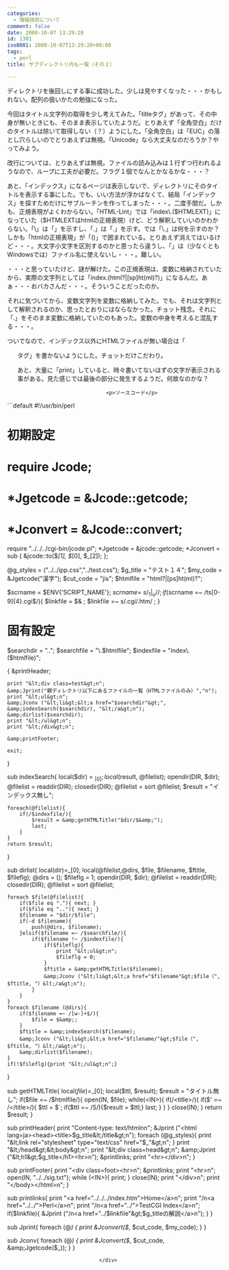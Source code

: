 ```yaml
---
categories:
  - 情報技術について
comment: false
date: 2000-10-07 13:29:20
id: 1301
iso8601: 2000-10-07T13:29:20+09:00
tags:
  - perl
title: サブディレクトリ内も一覧（その２）

---
```


<div class="entry-body">
                                 <p>ディレクトリを後回しにする事に成功した。少しは見やすくなった・・・かもしれない。配列の扱いかたの勉強になった。 </p>

<p>今回はタイトル文字列の取得を少し考えてみた。「titleタグ」があって、その中身が無いときにも、そのまま表示していたようだ。とりあえず「全角空白」だけのタイトルは除いて取得しない（？）ようにした。「全角空白」は「EUC」の落とし穴らしいのでとりあえずは無視。「Unicode」なら大丈夫なのだろうか？やってみよう。 </p>

<p>改行については、とりあえずは無視。ファイルの読み込みは１行ずつ行われるようなので、ループに工夫が必要だ。フラグ１個でなんとかなるかな・・・？ </p>

<p>あと、「インデックス」になるページは表示しないで、ディレクトリにそのタイトルを表示する事にした。でも、いい方法が浮かばなくて、結局「インデックス」を探すためだけにサブルーチンを作ってしまった・・・。二度手間だ。しかも、正規表現がよくわからない。「HTML-Lint」では「index\.($HTMLEXT)」になっていた（$HTMLEXTはhtmlの正規表現）けど、どう解釈していいのかわからない。「\」は「」を示すし、「.」は「.」を示す。では「\.」は何を示すのか？しかも「htmlの正規表現」が「()」で囲まれている。とりあえず消えてはいるけど・・・。大文字小文字を区別するのかと思ったら違うし、「」は（少なくともWindowsでは）ファイル名に使えないし・・・。難しい。 </p>

<p>・・・と思っていたけど、謎が解けた。この正規表現は、変数に格納されていたから、実際の文字列としては「index.(html?|[sp]ht(ml)?)」になるんだ。あぁ・・・おバカさんだ・・・。そういうことだったのか。 </p>

<p>それに気づいてから、変数文字列を変数に格納してみた。でも、それは文字列として解釈されるのか、思ったとおりにはならなかった。チョット残念。それに「.」をそのまま変数に格納していたのもあった。変数の中身を考えると混乱する・・・。 </p>

<p>ついでなので、インデックス以外にHTMLファイルが無い場合は「</p><ul>タグ」を書かないようにした。チョットだけこだわり。 

<p>あと、大量に「print」していると、時々書いてないはずの文字が表示される事がある。見た感じでは最後の部分に発生するようだ。何故なのかな？</p>
                              
                                 <p>ソースコード</p>

</ul>```default
#!/usr/bin/perl

# 初期設定
# require Jcode;
# *Jgetcode = &amp;Jcode::getcode;
# *Jconvert = &amp;Jcode::convert;

require "../../../cgi-bin/jcode.pl";
*Jgetcode = &amp;jcode::getcode;
*Jconvert = sub { &amp;jcode::to($_[1], $_[0], $_[2]); };

@g_styles = ("../../ipp.css","../test.css");
$g_title = "テスト１４";
$my_code = &amp;Jgetcode("漢字");
$cut_code = "jis";
$htmlfile = "html?|[ps]ht(ml)?";

$scrname = $ENV{'SCRIPT_NAME'};
$scrname =~ s/_1|_u// ;
if($scrname =~ /ts[0-9]{4}.cgi$/){
    $linkfile = $&amp; ;
    $linkfile =~ s/.cgi/.htm/ ;
}

# 固有設定
$searchdir = "..";
$searchfile = "\.$htmlfile";
$indexfile = "index\.($htmlfile)";

{
    &amp;printHeader;

    print "&lt;div class=test&gt;n";
    &amp;Jprint("親ディレクトリ以下にあるファイルの一覧（HTMLファイルのみ）","n");
    print "&lt;ul&gt;n";
    &amp;Jconv ("&lt;li&gt;&lt;a href="$searchdir"&gt;", &amp;indexSearch($searchdir), "&lt;/a&gt;n");
    &amp;dirlist($searchdir);
    print "&lt;/ul&gt;n";
    print "&lt;/div&gt;n";

    &amp;printFooter;

    exit;
}

sub indexSearch{
    local($dir) = $_[0];
    local($result, @filelist);
    opendir(DIR, $dir);
    @filelist = readdir(DIR);
    closedir(DIR);
    @filelist = sort @filelist;
    $result = "インデックス無し";

    foreach(@filelist){
        if(/$indexfile/){
            $result = &amp;getHTMLTitle("$dir/$&amp;");
            last;
        }
    }
    return $result;
}

sub dirlist{
    local($dir)=$_[0];
    local(@filelist,@dirs, $file, $filename, $ftitle, $fileflg);
    @dirs = ();
    $fileflg = 1;
    opendir(DIR, $dir);
    @filelist = readdir(DIR);
    closedir(DIR);
    @filelist = sort @filelist;

    foreach $file(@filelist){
        if($file eq "."){ next; }
        if($file eq ".."){ next; }
        $filename = "$dir/$file";
        if(-d $filename){
            push(@dirs, $filename);
        }elsif($filename =~ /$searchfile/){
            if($filename !~ /$indexfile/){
                if($fileflg){
                    print "&lt;ul&gt;n";
                    $fileflg = 0;
                }
                $ftitle = &amp;getHTMLTitle($filename);
                &amp;Jconv ("&lt;li&gt;&lt;a href="$filename"&gt;$file（", $ftitle, "）&lt;/a&gt;n");
            }
        }
    }
    foreach $filename (@dirs){
        if($filename =~ /[w-]+$/){
            $file = $&amp;;
        }
        $ftitle = &amp;indexSearch($filename);
        &amp;Jconv ("&lt;li&gt;&lt;a href="$filename/"&gt;$file（", $ftitle, "）&lt;/a&gt;n");
        &amp;dirlist($filename);
    }
    if(!$fileflg){print "&lt;/ul&gt;n";}
}

sub getHTMLTitle{
    local($file)=$_[0];
    local($ttl, $result);
    $result = "タイトル無し";
    if($file =~ /$htmlfile/){
        open(IN, $file);
        while(&lt;IN&gt;){
            if(/&lt;title&gt;/){
                if($' =~ /&lt;/title&gt;/){
                    $ttl = $`;
                    if($ttl =~ /S/){$result = $ttl;}
                    last;
                }
            }
        }
        close(IN);
    }
    return $result;
}

sub printHeader{
    print "Content-type: text/htmlnn";
    &amp;Jprint ("&lt;html lang=ja&gt;&lt;head&gt;&lt;title&gt;$g_title&lt;/title&gt;n");
    foreach (@g_styles){
        print "&lt;link rel="stylesheet" type="text/css" href="$_"&gt;n";
    }
    print "&lt;/head&gt;&lt;body&gt;n";
    print "&lt;div class=head&gt;n";
    &amp;Jprint ("&lt;h1&gt;$g_title&lt;/h1&gt;&lt;hr&gt;n");
    &amp;printlinks;
    print "&lt;hr&gt;&lt;/div&gt;n";
}

sub printFooter{
    print "&lt;div class=foot&gt;&lt;hr&gt;n";
    &amp;printlinks;
    print "&lt;hr&gt;n";
    open(IN, "../../sig.txt");
    while (&lt;IN&gt;){
        print;
    }
    close(IN);
    print "&lt;/div&gt;n";
    print "&lt;/body&gt;&lt;/html&gt;n";
}

sub printlinks{
    print "&lt;a href="../../../index.htm"&gt;Home&lt;/a&gt;n";
    print "/n&lt;a href="../../"&gt;Perl&lt;/a&gt;n";
    print "/n&lt;a href="../"&gt;TestCGI Index&lt;/a&gt;n";
    if($linkfile){
        &amp;Jprint ("/n&lt;a href="../$linkfile"&gt;$g_titleの解説&lt;/a&gt;n");
    }
}

sub Jprint{
    foreach (@_) {
        print &amp;Jconvert($_, $cut_code, $my_code);
    }
}

sub Jconv{
    foreach (@_) {
        print &amp;Jconvert($_, $cut_code, &amp;Jgetcode($_));
    }
}
```
                              </div>
    	